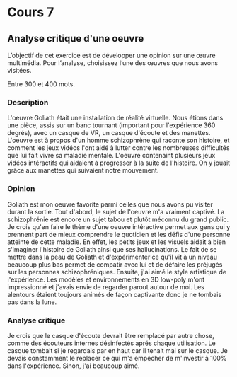 # Cours 7
## Analyse critique d'une oeuvre

L’objectif de cet exercice est de développer une opinion sur une œuvre multimédia. Pour l’analyse, choisissez l’une des œuvres que nous avons visitées. 

Entre 300 et 400 mots. 

### Description
L'oeuvre Goliath était une installation de réalité virtuelle. Nous étions dans une pièce, assis sur un banc tournant (important pour l'expérience 360 degrés), avec un casque de VR, un casque d'écoute et des manettes. L'oeuvre est à propos d'un homme schizophrène qui raconte son histoire, et comment les jeux vidéos l'ont aidé à lutter contre les nombreuses difficultés que lui fait vivre sa maladie mentale. L'oeuvre contenaint plusieurs jeux vidéos intéractifs qui aidaient à progresser à la suite de l'histoire. On y jouait grâce aux manettes qui suivaient notre mouvement. 

### Opinion
Goliath est mon oeuvre favorite parmi celles que nous avons pu visiter durant la sortie. Tout d'abord, le sujet de l'oeuvre m'a vraiment captivé. La schizophrénie est encore un sujet tabou et plutôt méconnu du grand public. Je crois qu'en faire le thème d'une oeuvre intéractive permet aux gens qui y prennent part de mieux comprendre le quotidien et les défis d'une personne atteinte de cette maladie. En effet, les petits jeux et les visuels aidait à bien s'imaginer l'histoire de Goliath ainsi que ses hallucinations. Le fait de se mettre dans la peau de Goliath et d'expérimenter ce qu'il vit à un niveau beaucoup plus bas permet de compatir avec lui et de défaire les préjugés sur les personnes schizophréniques. Ensuite, j'ai aimé le style artistique de l'expérience. Les modèles et environnements en 3D low-poly m'ont impressionné et j'avais envie de regarder parout autour de moi. Les alentours étaient toujours animés de façon captivante donc je ne tombais pas dans la lune.

### Analyse critique
Je crois que le casque d'écoute devrait être remplacé par autre chose, comme des écouteurs internes désinfectés aprés chaque utilisation. Le casque tombait si je regardais par en haut car il tenait mal sur le casque. Je devais constamment le replacer ce qui m'a empêcher de m'investir à 100% dans l'expérience. Sinon, j'ai beaucoup aimé. 
